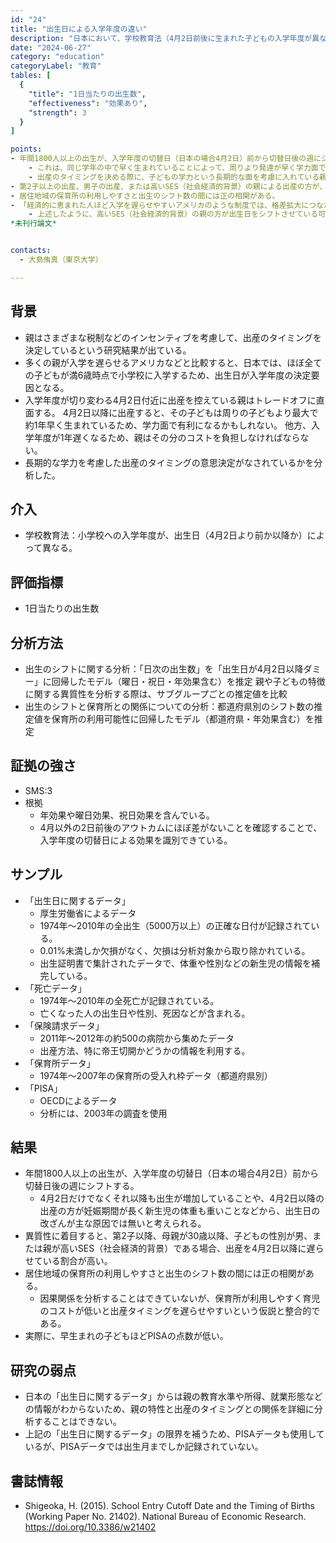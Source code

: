 ```yaml
---
id: "24"
title: "出生日による入学年度の違い"
description: "日本において、学校教育法（4月2日前後に生まれた子どもの入学年度が異なる）が出産のタイミングに与える影響"
date: "2024-06-27"
category: "education"
categoryLabel: "教育"
tables: [
  {
    "title": "1日当たりの出生数",
    "effectiveness": "効果あり",
    "strength": 3
  }
]

points:
- 年間1800人以上の出生が、入学年度の切替日（日本の場合4月2日）前から切替日後の週にシフトすると考えられる。
    - これは、同じ学年の中で早く生まれていることによって、周りより発達が早く学力面で有利になる可能性があることが原因の一つと考えられる。
    - 出産のタイミングを決める際に、子どもの学力という長期的な面を考慮に入れている親がいることを示唆している。
- 第2子以上の出産、男子の出産、または高いSES（社会経済的背景）の親による出産の方が、出生日のシフトが起きている可能性が高い。
- 居住地域の保育所の利用しやすさと出生のシフト数の間には正の相関がある。
- 「経済的に恵まれた人ほど入学を遅らせやすいアメリカのような制度では、格差拡大につながるかもしれないので、日本のように厳格に入学年度を決めた方がよい」とは必ずしも言えない。
    - 上述したように、高いSES（社会経済的背景）の親の方が出生日をシフトさせている可能性があり、厳格に入学年度が決まっていても、格差拡大と無縁ではないからである。
*未刊行論文*


contacts:
  - 大島侑真（東京大学）

---
```


## 背景
- 親はさまざまな税制などのインセンティブを考慮して、出産のタイミングを決定しているという研究結果が出ている。
- 多くの親が入学を遅らせるアメリカなどと比較すると、日本では、ほぼ全ての子どもが満6歳時点で小学校に入学するため、出生日が入学年度の決定要因となる。
- 入学年度が切り変わる4月2日付近に出産を控えている親はトレードオフに直面する。
4月2日以降に出産すると、その子どもは周りの子どもより最大で約1年早く生まれているため、学力面で有利になるかもしれない。
他方、入学年度が1年遅くなるため、親はその分のコストを負担しなければならない。
- 長期的な学力を考慮した出産のタイミングの意思決定がなされているかを分析した。

## 介入
- 学校教育法：小学校への入学年度が、出生日（4月2日より前か以降か）によって異なる。

## 評価指標
- 1日当たりの出生数

## 分析方法
- 出生のシフトに関する分析：「日次の出生数」を「出生日が4月2日以降ダミー」に回帰したモデル（曜日・祝日・年効果含む）を推定
親や子どもの特徴に関する異質性を分析する際は、サブグループごとの推定値を比較
- 出生のシフトと保育所との関係についての分析：都道府県別のシフト数の推定値を保育所の利用可能性に回帰したモデル（都道府県・年効果含む）を推定


## 証拠の強さ
- SMS:3
- 根拠
     - 年効果や曜日効果、祝日効果を含んでいる。
     - 4月以外の2日前後のアウトカムにほぼ差がないことを確認することで、入学年度の切替日による効果を識別できている。


## サンプル
- 「出生日に関するデータ」
    - 厚生労働省によるデータ
    - 1974年〜2010年の全出生（5000万以上）の正確な日付が記録されている。
    - 0.01%未満しか欠損がなく、欠損は分析対象から取り除かれている。
    - 出生証明書で集計されたデータで、体重や性別などの新生児の情報を補完している。
- 「死亡データ」
    - 1974年〜2010年の全死亡が記録されている。
    - 亡くなった人の出生日や性別、死因などが含まれる。
- 「保険請求データ」
    - 2011年～2012年の約500の病院から集めたデータ
    - 出産方法、特に帝王切開かどうかの情報を利用する。
- 「保育所データ」
    - 1974年～2007年の保育所の受入れ枠データ（都道府県別）
- 「PISA」
    - OECDによるデータ
    - 分析には、2003年の調査を使用


## 結果
- 年間1800人以上の出生が、入学年度の切替日（日本の場合4月2日）前から切替日後の週にシフトする。
     - 4月2日だけでなくそれ以降も出生が増加していることや、4月2日以降の出産の方が妊娠期間が長く新生児の体重も重いことなどから、出生日の改ざんが主な原因では無いと考えられる。
- 異質性に着目すると、第2子以降、母親が30歳以降、子どもの性別が男、または親が高いSES（社会経済的背景）である場合、出産を4月2日以降に遅らせている割合が高い。
- 居住地域の保育所の利用しやすさと出生のシフト数の間には正の相関がある。
     - 因果関係を分析することはできていないが、保育所が利用しやすく育児のコストが低いと出産タイミングを遅らせやすいという仮説と整合的である。
- 実際に、早生まれの子どもほどPISAの点数が低い。


## 研究の弱点
- 日本の「出生日に関するデータ」からは親の教育水準や所得、就業形態などの情報がわからないため、親の特性と出産のタイミングとの関係を詳細に分析することはできない。
- 上記の「出生日に関するデータ」の限界を補うため、PISAデータも使用しているが、PISAデータでは出生月までしか記録されていない。


## 書誌情報
- Shigeoka, H. (2015). School Entry Cutoff Date and the Timing of Births (Working Paper No. 21402). National Bureau of Economic Research. https://doi.org/10.3386/w21402